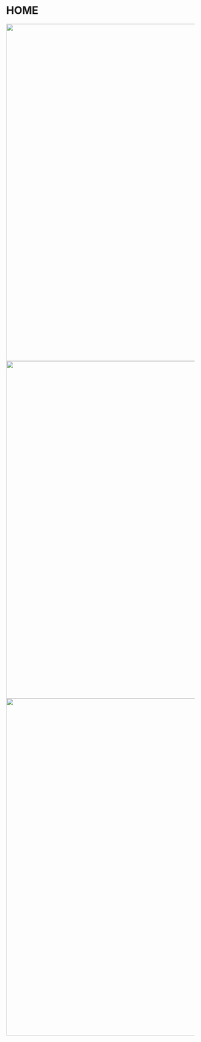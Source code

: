 
# HOME


<!--|<p> <font size = "150" face="arial" color="grey">DECADA PLAYBOOK</font></p> |-->
<!--|:---------------------------------------------------------------------------:|-->

<!--
<center><font size ="80"><bold>DECADA PlayBook</bold></font></center>-->

<div align=center>
<img width="900" src="https://decada-playbook.siot.local/images/topbar1.png"/>
</div>
<div align=center>
<img width="900" src="https://decada-playbook.siot.local/images/decada_home.png"/>
</div>

<div align=center>
<img width="900" src="https://decada-playbook.siot.local/images/bottombar1.png"/>
</DIV>
<DIV>
<!--
//<img width="237" src="./images/city.png"/>
//<img width="237" src="./images/industry2.png"/>
<img width="237" src="./images/mobility.png"/>
<img width="237" src="./images/city.png"/>
<img width="237" src="./images/energy.png"/>
<img width="237" src="./images/BUILDING.png"/>
</div> -->

<!--
//<img width="237" src="./images/city.png"/>
//<img width="237" src="./images/industry2.png"/>
<img width="237" src="./images/mobility.png"/>
-->